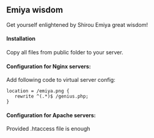 ## Emiya wisdom

Get yourself enlightened by Shirou Emiya great wisdom!

#### Installation
Copy all files from public folder to your server.

#### Configuration for Nginx servers:
Add following code to virtual server config:
```
location = /emiya.png {
   rewrite ^(.*)$ /genius.php;
}
```
#### Configuration for Apache servers:
Provided .htaccess file is enough